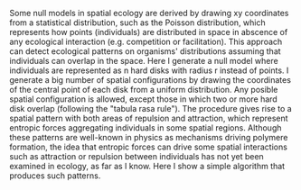 Some null models in spatial ecology are derived by drawing xy coordinates from a statistical distribution, such as the Poisson distribution, which represents how points (individuals) are distributed in space in abscence of any ecological interaction 
(e.g. competition or facilitation). This approach can detect ecological patterns on organisms' distributions assuming that individuals can overlap in the space. Here I generate a null model where individuals are represented as n hard disks with radius r instead of points. I generate a big number of spatial configurations by drawing the coordinates of the central point of each disk from a uniform distribution. Any posible spatial configuration is allowed, except those in which two or more hard disk overlap (following the "tabula rasa rule"). The procedure gives rise to a spatial pattern with both areas of repulsion and attraction, which represent entropic forces aggregating individuals in some spatial regions. Although these patterns are well-known in physics as mechanisms driving polymere formation, the idea that entropic forces can drive some spatial interactions such as attraction or repulsion between individuals has not yet been examined in ecology, as far as I know. Here I show a simple algorithm that produces such patterns.

